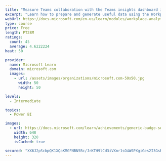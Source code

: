```yaml
---
title: "Measure Teams collaboration with the Teams insights dashboard in Workplace Analytics"
excerpt: "Learn how to prepare and generate useful data using the Workplace Analytics Power BI Teams insights dashboard.  Analyze Microsoft Teams adoption trends from the populated reports."
webUrl: https://docs.microsoft.com/en-us/learn/modules/workplace-analytics-teams-insights/
type: course
price: Free
length: PT28M
ratings:
  count: 45
  average: 4.6222224
heat: 50

provider:
  name: Microsoft Learn
  domain: microsoft.com
  images:
    - url: /assets/images/organizations/microsoft.com-50x50.jpg
      width: 50
      height: 50

levels:
  - Intermediate

topics:
  - Power BI

images:
  - url: https://docs.microsoft.com/learn/achievements/generic-badge-social.png
    width: 640
    height: 320
    isCached: true

secured: "XX6J2pScbpQK1XQaKMGFNBN5Bc/JrKTH9lCd3iVXnr1sO4WSPXgiGes2I3GsBvaiIf8nzRyMOA8qUOsLeoteEX8ynVubdz2c7OBFdHYhq0m+so+NMehODyto8d140+IqyCUMWaVn+TJIwu0XqQGuwbBAtzYD3lETtXGS2SuKcW9neNvLMaswfrRn5f3aK98gLUyp4CzgFqwm5ILcKLiuwewhLyDFgPdl/FOpv+1F00flPHT7WT7ag1HhfqZMZ3AFm3yck/3en4/proMzfeNeen275TkpeFhaFpf8vwio7dSqsuDYRTSctGQx8bctZtoWfqewEAKxvLnlKcCtr+YMJ6+8C+jsO27guVYF2KSbiO/SB4JL7Z9JK3uzVVlye13Ociives9zhWySQ40hwr2jYKH8xYNciU7Cbotis3R+wYg=;UX4L7s8AXElX1C3JctZGAw=="
---
```


